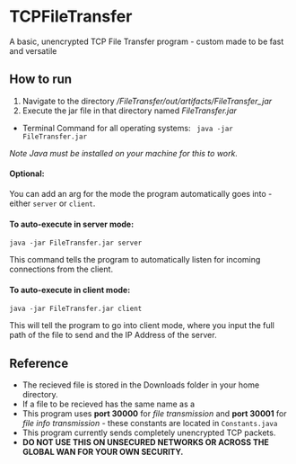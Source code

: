 # TCPFileTransfer
A basic, unencrypted TCP File Transfer program - custom made to be fast and versatile
## How to run
1) Navigate to the directory */FileTransfer/out/artifacts/FileTransfer_jar*
2) Execute the jar file in that directory named *FileTransfer.jar*
* Terminal Command for all operating systems:
``` java -jar FileTransfer.jar```

*Note Java must be installed on your machine for this to work.*

#### Optional:

You can add an arg for the mode the program automatically goes into - either `server` or `client`. 

#### To auto-execute in server mode: 

```java -jar FileTransfer.jar server```
  
This command tells the program to automatically listen for incoming connections from the client.

#### To auto-execute in client mode: 

```java -jar FileTransfer.jar client```

This will tell the program to go into client mode, where you input the full path of the file to send and the IP Address of the server.
  
  ## Reference
  * The recieved file is stored in the Downloads folder in your home directory.
  * If a file to be recieved has the same name as a
  * This program uses **port 30000** for *file transmission* and **port 30001** for *file info transmission* - these constants are located in `Constants.java`
  * This program currently sends completely unencrypted TCP packets.
  * **DO NOT USE THIS ON UNSECURED NETWORKS OR ACROSS THE GLOBAL WAN FOR YOUR OWN SECURITY.**
